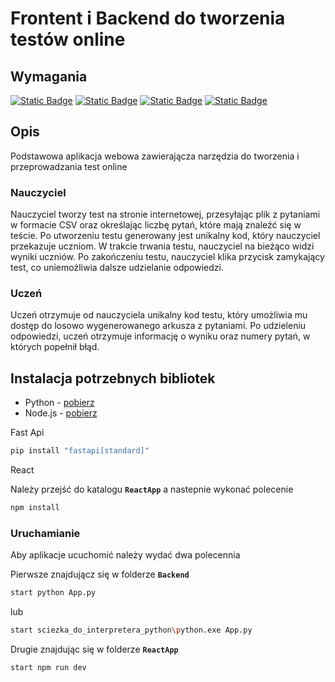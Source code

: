 # Frontent i Backend do tworzenia testów online

## Wymagania
  
[![Static Badge](https://img.shields.io/badge/Python-3.12.6-green?style=for-the-badge&logo=python&labelColor=black&color=blue)](https://www.python.org/downloads/release/python-3126/)
[![Static Badge](https://img.shields.io/badge/FastApi-0.115.12-green?style=for-the-badge&logo=fastapi&labelColor=black&color=%23009485)](https://fastapi.tiangolo.com)
[![Static Badge](https://img.shields.io/badge/React-19.1-61DBFB?style=for-the-badge&logo=react&labelColor=black)](https://react.dev)
[![Static Badge](https://img.shields.io/badge/Node.js-22.15.0-darkgreen?style=for-the-badge&logo=node.js&labelColor=black)](https://nodejs.org/en)

## Opis

Podstawowa aplikacja webowa zawierającza narzędzia do tworzenia i przeprowadzania test online

### Nauczyciel

Nauczyciel tworzy test na stronie internetowej, przesyłając plik z pytaniami w formacie CSV oraz określając liczbę pytań, które mają znaleźć się w teście.
Po utworzeniu testu generowany jest unikalny kod, który nauczyciel przekazuje uczniom.
W trakcie trwania testu, nauczyciel na bieżąco widzi wyniki uczniów.
Po zakończeniu testu, nauczyciel klika przycisk zamykający test, co uniemożliwia dalsze udzielanie odpowiedzi.

### Uczeń 

Uczeń otrzymuje od nauczyciela unikalny kod testu, który umożliwia mu dostęp do losowo wygenerowanego arkusza z pytaniami.
Po udzieleniu odpowiedzi, uczeń otrzymuje informację o wyniku oraz numery pytań, w których popełnił błąd.

## Instalacja potrzebnych bibliotek

- Python - [pobierz](https://www.python.org/downloads/release/python-3126/)
- Node.js - [pobierz](https://nodejs.org/en/download)

Fast Api
```sh
pip install "fastapi[standard]"
```

React

Należy przejść do katalogu **`ReactApp`** a nastepnie wykonać polecenie
```sh
npm install
```
### Uruchamianie
Aby aplikacje ucuchomić należy wydać dwa polecennia

Pierwsze znajdującz się w folderze **`Backend`**

```sh
start python App.py
```

lub

```sh
start sciezka_do_interpretera_python\python.exe App.py
```

Drugie znajdując się w folderze **`ReactApp`**

```sh
start npm run dev
```

